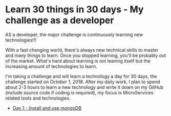 # Learn 30 things in 30 days - My challenge as a developer

AS a developer, the major challenge is continuously learning new technologies!!!

With a fast changing world, there's always new technical skills to master and many things to learn. Once you stopped learning, you'll be probably out of the market. What's hard about learning is not leaning itself but the increasing amount of technologies to learn. 

I'm taking a challenge and will learn a technology a day for 30 days, the challenge started on _October 1, 2018_. After my daily work, I plan to spend about 2-3 hours to learn a new technology and write it down on my GitHub (include source code if coding is required), my focus is MicroServices related tools and technologies.

 - [Day 1 - Install and use mongoDB](day01-install-mongodb)

